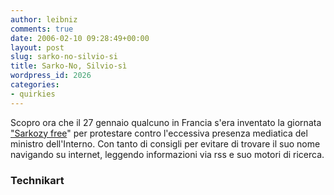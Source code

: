 ```yaml
---
author: leibniz
comments: true
date: 2006-02-10 09:28:49+00:00
layout: post
slug: sarko-no-silvio-si
title: Sarko-No, Silvio-sì
wordpress_id: 2026
categories:
- quirkies
---
```


Scopro ora che il 27 gennaio qualcuno in Francia s'era inventato  la giornata ["Sarkozy free](http://www.technikart.com/article.php3?id_article=880)" per protestare contro l'eccessiva presenza mediatica del ministro dell'Interno. Con tanto di consigli per evitare di trovare il suo nome navigando su internet, leggendo informazioni via rss e suo motori di ricerca.


### Technikart
